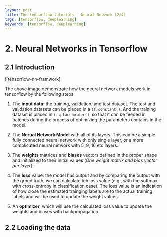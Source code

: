```yaml
---
layout: post
title: The tensorflow tutorials - Neural Network [2/4]
tags: [tensorflow, deeplearning]
keywords: [tensorflow, deeplearning]
---
```


# 2. Neural Networks in Tensorflow

## 2.1 Introduction

![tensorflow-nn-framwork][](http://785j7b.com1.z0.glb.clouddn.com/tensorflow_model-1.png)

The above image demonstrate how the neural network models work in tensorflow by the following steps:

1. The **input data**: the training, validation, and test dataset. The test and validation datasets can be placed in a `tf.constant()`. And the training dataset is placed in `tf.placeholder()`, so that it can be feeded in batches during the process of optimizing the parameters contains in the model.

2. The **Nerual Network Model** with all of its layers. This can be a simple fully connected neural network with only single layer, or a more complicated neural network with 5, 9, 16 etc layers.

3. The **weights** matrices and **biases** vectors defined in the proper shape and initialized to their initial values (*One weight matrix and bias vector per layer*).

4. The **loss** value: the model has output and by comparing the output with the groud truth, we can calculate teh loss value (e.g., with the softmax with cross-entropy in classification case). The loss value is an indication of how close the estimated trainging labels are to the actual training labels and will be used to update the weight values.

5. An **optimizer**, which will use the calculated loss value to update the weights and biases with backpropagation.

## 2.2 Loading the data

